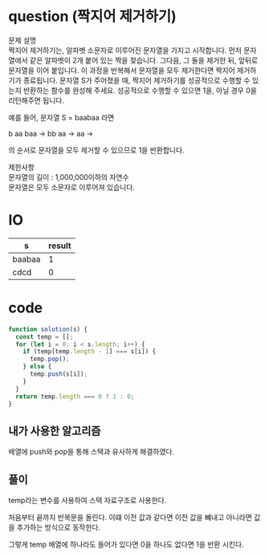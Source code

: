 # question (짝지어 제거하기)

문제 설명  
짝지어 제거하기는, 알파벳 소문자로 이루어진 문자열을 가지고 시작합니다. 먼저 문자열에서 같은 알파벳이 2개 붙어 있는 짝을 찾습니다. 그다음, 그 둘을 제거한 뒤, 앞뒤로 문자열을 이어 붙입니다. 이 과정을 반복해서 문자열을 모두 제거한다면 짝지어 제거하기가 종료됩니다. 문자열 S가 주어졌을 때, 짝지어 제거하기를 성공적으로 수행할 수 있는지 반환하는 함수를 완성해 주세요. 성공적으로 수행할 수 있으면 1을, 아닐 경우 0을 리턴해주면 됩니다.

예를 들어, 문자열 S = baabaa 라면

b aa baa → bb aa → aa →

의 순서로 문자열을 모두 제거할 수 있으므로 1을 반환합니다.

제한사항  
문자열의 길이 : 1,000,000이하의 자연수  
문자열은 모두 소문자로 이루어져 있습니다.

# IO

| s      | result |
| ------ | ------ |
| baabaa | 1      |
| cdcd   | 0      |

# code

```js
function solution(s) {
  const temp = [];
  for (let i = 0; i < s.length; i++) {
    if (temp[temp.length - 1] === s[i]) {
      temp.pop();
    } else {
      temp.push(s[i]);
    }
  }
  return temp.length === 0 ? 1 : 0;
}
```

## 내가 사용한 알고리즘

배열에 push와 pop을 통해 스택과 유사하게 해결하였다.

## 풀이

temp라는 변수를 사용하여 스택 자료구조로 사용한다.

처음부터 끝까지 반복문을 돌린다. 이떄 이전 값과 같다면 이전 값을 뺴내고 아니라면 값을 추가하는 방식으로 동작한다.

그렇게 temp 배열에 하나라도 들어가 있다면 0을 하나도 없다면 1을 반환 시킨다.

